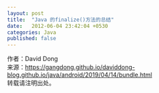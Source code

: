 ```yaml
---
layout: post
title:  "Java 的finalize()方法的总结"
date:   2012-06-04 23:42:04 +0530
categories: Java
published: false
---
```



作者：David Dong<br>
来源：https://gangdong.github.io/daviddong-blog.github.io/java/android/2019/04/14/bundle.html<br>
转载请注明出处。